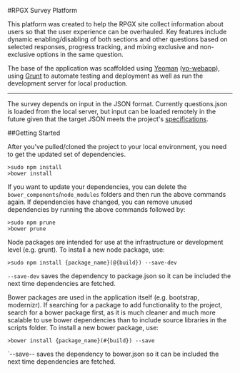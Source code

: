 #RPGX Survey Platform

This platform was created to help the RPGX site collect information about users so that the user
experience can be overhauled. Key features include dynamic enabling/disabling of both sections
and other questions based on selected responses, progress tracking, and mixing exclusive and
non-exclusive options in the same question.

The base of the application was scaffolded using [Yeoman](http://yeoman.io/)
([yo-webapp](https://github.com/yeoman/generator-webapp)), using [Grunt](http://gruntjs.com/)
to automate testing and deployment as well as run the development server for local production.

-----

The survey depends on input in the JSON format. Currently questions.json is loaded from the local
server, but input can be loaded remotely in the future given that the target JSON meets the
project's [specifications](JSONSpecs.txt).


##Getting Started

After you've pulled/cloned the project to your local environment, you need to get the updated set
of dependencies.

```
>sudo npm install
>bower install
```

If you want to update your dependencies, you can delete the `bower_components`/`node_modules`
folders and then run the above commands again. If dependencies have changed, you can remove unused
dependencies by running the above commands followed by:

```
>sudo npm prune
>bower prune
```

Node packages are intended for use at the infrastructure or development level (e.g. grunt). To
install a new node package, use:

```
>sudo npm install {package_name}(@{build}) --save-dev
```

`--save-dev` saves the dependency to package.json so it can be included the next time dependencies
are fetched.

Bower packages are used in the application itself (e.g. bootstrap, modernizr). If searching for a
package to add functionality to the project, search for a bower package first, as it is much
cleaner and much more scalable to use bower dependencies than to include source libraries in the
scripts folder. To install a new bower package, use:

```
>bower install {package_name}(#{build}) --save
```

`--save-- saves the dependency to bower.json so it can be included the next time dependencies are
fetched.
